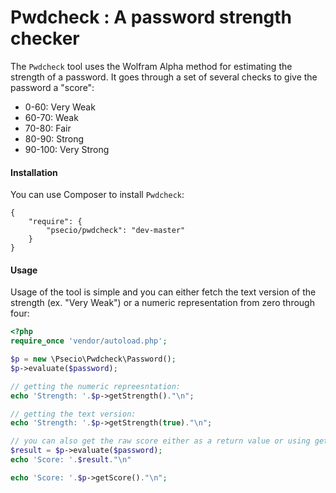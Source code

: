 Pwdcheck : A password strength checker
=====================

The `Pwdcheck` tool uses the Wolfram Alpha method for estimating the strength of a password.
It goes through a set of several checks to give the password a "score":

- 0-60: Very Weak
- 60-70: Weak
- 70-80: Fair
- 80-90: Strong
- 90-100: Very Strong

#### Installation

You can use Composer to install `Pwdcheck`:

```
{
	"require": {
		"psecio/pwdcheck": "dev-master"
	}
}
```

#### Usage

Usage of the tool is simple and you can either fetch the text version of the strength (ex. "Very Weak") or a 
numeric representation from zero through four:

```php
<?php
require_once 'vendor/autoload.php';

$p = new \Psecio\Pwdcheck\Password();
$p->evaluate($password);

// getting the numeric repreesntation:
echo 'Strength: '.$p->getStrength()."\n";

// getting the text version:
echo 'Strength: '.$p->getStrength(true)."\n";

// you can also get the raw score either as a return value or using getScore
$result = $p->evaluate($password);
echo 'Score: '.$result."\n"

echo 'Score: '.$p->getScore()."\n";

```